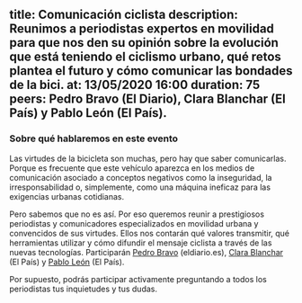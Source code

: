 title: Comunicación ciclista
description: Reunimos a periodistas expertos en movilidad para que nos den su opinión sobre la evolución que está teniendo el ciclismo urbano, qué retos plantea el futuro y cómo comunicar las bondades de la bici.
at: 13/05/2020 16:00
duration: 75
peers: Pedro Bravo (El Diario), Clara Blanchar (El País) y Pablo León (El País).
----
### Sobre qué hablaremos en este evento

Las virtudes de la bicicleta son muchas, pero hay que saber comunicarlas. Porque es frecuente que este vehículo aparezca en los medios de comunicación asociado a conceptos negativos como la inseguridad, la irresponsabilidad o, simplemente, como una máquina ineficaz para las exigencias urbanas cotidianas.

Pero sabemos que no es así. Por eso queremos reunir a prestigiosos periodistas y comunicadores especializados en movilidad urbana y convencidos de sus virtudes. Ellos nos contarán qué valores transmitir, qué herramientas utilizar y cómo difundir el mensaje ciclista a través de las nuevas tecnologías. Participarán [Pedro Bravo](https://twitter.com/pedrobravo) (eldiario.es), [Clara Blanchar](https://twitter.com/clarablanchar) (El País) y [Pablo León](https://twitter.com/pablo_lion) (El País).

Por supuesto, podrás participar activamente preguntando a todos los periodistas tus inquietudes y tus dudas.
